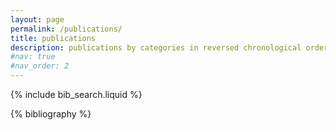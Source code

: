 ```yaml
---
layout: page
permalink: /publications/
title: publications
description: publications by categories in reversed chronological order. generated by jekyll-scholar.
#nav: true
#nav_order: 2
---
```


<!-- _pages/publications.md -->

<!-- Bibsearch Feature -->

{% include bib_search.liquid %}

<div class="publications">

{% bibliography %}

</div>
